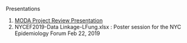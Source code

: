 Presentations
1. [MODA Project Review Presentation](https://docs.google.com/presentation/d/10jSJB2S1bgb-1O6iJZV3ERY3E3v33EOW5WoPlB-XZ5Y/edit?usp=sharing)
2. NYCEF2019-Data Linkage-LFung.xlsx : Poster session for the NYC Epidemiology Forum Feb 22, 2019